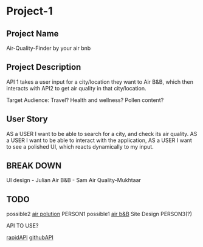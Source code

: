 # Project-1

## Project Name

Air-Quality-Finder by your air bnb

## Project Description

API 1 takes a user input for a city/location they want to Air B&B, which then interacts with API2 to get air quality in that city/location.

Target Audience:
Travel? Health and wellness? Pollen content?

## User Story

AS a USER I want to be able to search for a city, and check its air quality.
AS a USER I want to be able to interact with the application,
AS a USER I want to see a polished UI, which reacts dynamically to my input.

## BREAK DOWN

UI design - Julian
Air B&B - Sam
Air Quality-Mukhtaar

## TODO

possible2
[air polution](https://rapidapi.com/apidojo/api/airvisual1/) PERSON1
possible1
[air b&B](https://rapidapi.com/3b-data-3b-data-default/api/airbnb13/)
Site Design PERSON3(?)

API TO USE?

[rapidAPI](https://rapidapi.com/hub/)
[githubAPI](https://coding-boot-camp.github.io/full-stack/apis/api-resources)
